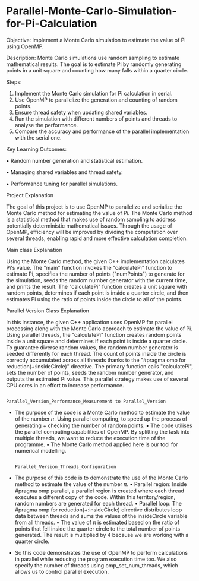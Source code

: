 # Parallel-Monte-Carlo-Simulation-for-Pi-Calculation

Objective: Implement a Monte Carlo simulation to estimate the value of Pi using OpenMP.

Description: Monte Carlo simulations use random sampling to estimate mathematical results. The goal is to estimate Pi by randomly generating points in a unit square and counting how many falls within a quarter circle.

Steps:
1.	Implement the Monte Carlo simulation for Pi calculation in serial.
2.	Use OpenMP to parallelize the generation and counting of random points.
3.	Ensure thread safety when updating shared variables.
4.	Run the simulation with different numbers of points and threads to analyse the performance.
5.	Compare the accuracy and performance of the parallel implementation with the serial one.

Key Learning Outcomes:

•	Random number generation and statistical estimation.

•	Managing shared variables and thread safety.

•	Performance tuning for parallel simulations.


Project Explanation 

The goal of this project is to use OpenMP to parallelize and serialize the Monte Carlo method for estimating the value of Pi. The Monte 
Carlo method is a statistical method that makes use of random sampling to address potentially deterministic mathematical issues. Through
the usage of OpenMP, efficiency will be improved by dividing the computation over several threads, enabling rapid and more effective 
calculation completion.


Main class Explanation

Using the Monte Carlo method, the given C++ implementation calculates Pi's value. The "main" function invokes the "calculatePi" function
to estimate Pi, specifies the number of points ("numPoints") to generate for the simulation, seeds the random number generator with the 
current time, and prints the result. The "calculatePi" function creates a unit square with random points, determines if each point is 
inside a quarter circle, and then estimates Pi using the ratio of points inside the circle to all of the points.

Parallel Version Class Explanation 

In this instance, the given C++ application uses OpenMP for parallel processing along with the Monte Carlo approach to estimate the 
value of Pi. Using parallel threads, the "calculatePi" function creates random points inside a unit square and determines if each point
is inside a quarter circle. To guarantee diverse random values, the random number generator is seeded differently for each thread. The 
count of points inside the circle is correctly accumulated across all threads thanks to the "#pragma omp for reduction(+:insideCircle)"
directive. The primary function calls "calculatePi", sets the number of points, seeds the random number generator, and outputs the 
estimated Pi value. This parallel strategy makes use of several CPU cores in an effort to increase performance.


                                                Parallel_Version_Performance_Measurement to Parallel_Version

- The purpose of the code is a Monte Carlo method to estimate the value of the number 𝜋.
  Using parallel computing, to speed up the process of generating + checking the number of random points. 
• The code utilises the parallel computing capabilities of OpenMP.
 By splitting the task into multiple threads, we want to reduce the execution time of the programme.
• The Monte Carlo method applied here is our tool for numerical modelling.


                                                     Parallel_Version_Threads_Configuration

- The purpose of this code is to demonstrate the use of the Monte Carlo method to estimate the value of the number 𝜋.
• Parallel region: Inside #pragma omp parallel, a parallel region is created where each thread executes a different copy of the code.
 Within this territory/region, random numbers are generated for each thread.
• Parallel loop: The #pragma omp for reduction(+:insideCircle) directive distributes loop data between threads and sums the values of the insideCircle variable from all threads.
• The value of π is estimated based on the ratio of points that fell inside the quarter circle to the total number of points generated.
 The result is multiplied by 4 because we are working with a quarter circle.
- So this code demonstrates the use of OpenMP to perform calculations in parallel while reducing the program execution time too.
  We also specify the number of threads using omp_set_num_threads, which allows us to control parallel execution.

  

  
